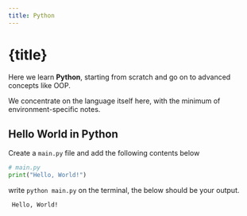```yaml
---
title: Python
---
```


# {title}

Here we learn **Python**, starting from scratch and go on to advanced concepts like OOP.

We concentrate on the language itself here, with the minimum of environment-specific notes.

## Hello World in Python

Create a `main.py` file and add the following contents below
```python
# main.py
print("Hello, World!")
```

write `python main.py` on the terminal, the below should be your output.
```bash
 Hello, World!
```
